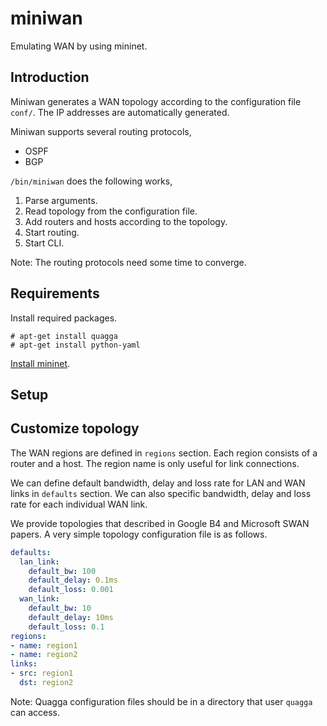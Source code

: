 # miniwan

Emulating WAN by using mininet.

## Introduction

Miniwan generates a WAN topology according to the configuration file `conf/`.
The IP addresses are automatically generated.

Miniwan supports several routing protocols,
* OSPF
* BGP

`/bin/miniwan` does the following works,
1. Parse arguments.
2. Read topology from the configuration file.
3. Add routers and hosts according to the topology.
4. Start routing.
5. Start CLI.

Note: The routing protocols need some time to converge.

## Requirements
Install required packages.
```shell
# apt-get install quagga
# apt-get install python-yaml
```
[Install mininet](http://mininet.org/download/).  

## Setup

## Customize topology

The WAN regions are defined in `regions` section. 
Each region consists of a router and a host.
The region name is only useful for link connections.
 
We can define default bandwidth, delay and loss rate for LAN and WAN links in `defaults` section. 
We can also specific bandwidth, delay and loss rate for each individual WAN link.

We provide topologies that described in Google B4 and Microsoft SWAN papers. 
A very simple topology configuration file is as follows.
```yaml
defaults:
  lan_link:
    default_bw: 100
    default_delay: 0.1ms
    default_loss: 0.001
  wan_link:
    default_bw: 10
    default_delay: 10ms
    default_loss: 0.1
regions:
- name: region1
- name: region2
links:
- src: region1
  dst: region2
```
Note: Quagga configuration files should be in a directory that user `quagga` can access.